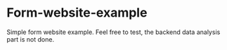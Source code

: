 # Form-website-example

Simple form website example.
Feel free to test, the backend data analysis part is not done.
